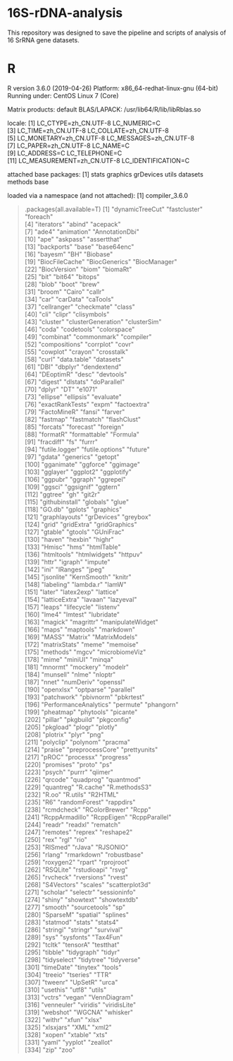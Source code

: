 # 16S-rDNA-analysis
This repository was designed to save the pipeline and scripts of analysis of 16 SrRNA gene datasets.

# R 
R version 3.6.0 (2019-04-26)
Platform: x86_64-redhat-linux-gnu (64-bit)
Running under: CentOS Linux 7 (Core)

Matrix products: default
BLAS/LAPACK: /usr/lib64/R/lib/libRblas.so

locale:
 [1] LC_CTYPE=zh_CN.UTF-8       LC_NUMERIC=C              
 [3] LC_TIME=zh_CN.UTF-8        LC_COLLATE=zh_CN.UTF-8    
 [5] LC_MONETARY=zh_CN.UTF-8    LC_MESSAGES=zh_CN.UTF-8   
 [7] LC_PAPER=zh_CN.UTF-8       LC_NAME=C                 
 [9] LC_ADDRESS=C               LC_TELEPHONE=C            
[11] LC_MEASUREMENT=zh_CN.UTF-8 LC_IDENTIFICATION=C       

attached base packages:
[1] stats     graphics  grDevices utils     datasets  methods   base     

loaded via a namespace (and not attached):
[1] compiler_3.6.0

> .packages(all.available=T)
  [1] "dynamicTreeCut"       "fastcluster"          "foreach"             
  [4] "iterators"            "abind"                "acepack"             
  [7] "ade4"                 "animation"            "AnnotationDbi"       
 [10] "ape"                  "askpass"              "assertthat"          
 [13] "backports"            "base"                 "base64enc"           
 [16] "bayesm"               "BH"                   "Biobase"             
 [19] "BiocFileCache"        "BiocGenerics"         "BiocManager"         
 [22] "BiocVersion"          "biom"                 "biomaRt"             
 [25] "bit"                  "bit64"                "bitops"              
 [28] "blob"                 "boot"                 "brew"                
 [31] "broom"                "Cairo"                "callr"               
 [34] "car"                  "carData"              "caTools"             
 [37] "cellranger"           "checkmate"            "class"               
 [40] "cli"                  "clipr"                "clisymbols"          
 [43] "cluster"              "clusterGeneration"    "clusterSim"          
 [46] "coda"                 "codetools"            "colorspace"          
 [49] "combinat"             "commonmark"           "compiler"            
 [52] "compositions"         "corrplot"             "covr"                
 [55] "cowplot"              "crayon"               "crosstalk"           
 [58] "curl"                 "data.table"           "datasets"            
 [61] "DBI"                  "dbplyr"               "dendextend"          
 [64] "DEoptimR"             "desc"                 "devtools"            
 [67] "digest"               "dlstats"              "doParallel"          
 [70] "dplyr"                "DT"                   "e1071"               
 [73] "ellipse"              "ellipsis"             "evaluate"            
 [76] "exactRankTests"       "expm"                 "factoextra"          
 [79] "FactoMineR"           "fansi"                "farver"              
 [82] "fastmap"              "fastmatch"            "flashClust"          
 [85] "forcats"              "forecast"             "foreign"             
 [88] "formatR"              "formattable"          "Formula"             
 [91] "fracdiff"             "fs"                   "furrr"               
 [94] "futile.logger"        "futile.options"       "future"              
 [97] "gdata"                "generics"             "getopt"              
[100] "gganimate"            "ggforce"              "ggimage"             
[103] "gglayer"              "ggplot2"              "ggplotify"           
[106] "ggpubr"               "ggraph"               "ggrepel"             
[109] "ggsci"                "ggsignif"             "ggtern"              
[112] "ggtree"               "gh"                   "git2r"               
[115] "githubinstall"        "globals"              "glue"                
[118] "GO.db"                "gplots"               "graphics"            
[121] "graphlayouts"         "grDevices"            "greybox"             
[124] "grid"                 "gridExtra"            "gridGraphics"        
[127] "gtable"               "gtools"               "GUniFrac"            
[130] "haven"                "hexbin"               "highr"               
[133] "Hmisc"                "hms"                  "htmlTable"           
[136] "htmltools"            "htmlwidgets"          "httpuv"              
[139] "httr"                 "igraph"               "impute"              
[142] "ini"                  "IRanges"              "jpeg"                
[145] "jsonlite"             "KernSmooth"           "knitr"               
[148] "labeling"             "lambda.r"             "lamW"                
[151] "later"                "latex2exp"            "lattice"             
[154] "latticeExtra"         "lavaan"               "lazyeval"            
[157] "leaps"                "lifecycle"            "listenv"             
[160] "lme4"                 "lmtest"               "lubridate"           
[163] "magick"               "magrittr"             "manipulateWidget"    
[166] "maps"                 "maptools"             "markdown"            
[169] "MASS"                 "Matrix"               "MatrixModels"        
[172] "matrixStats"          "meme"                 "memoise"             
[175] "methods"              "mgcv"                 "microbiomeViz"       
[178] "mime"                 "miniUI"               "minqa"               
[181] "mnormt"               "mockery"              "modelr"              
[184] "munsell"              "nlme"                 "nloptr"              
[187] "nnet"                 "numDeriv"             "openssl"             
[190] "openxlsx"             "optparse"             "parallel"            
[193] "patchwork"            "pbivnorm"             "pbkrtest"            
[196] "PerformanceAnalytics" "permute"              "phangorn"            
[199] "pheatmap"             "phytools"             "picante"             
[202] "pillar"               "pkgbuild"             "pkgconfig"           
[205] "pkgload"              "plogr"                "plotly"              
[208] "plotrix"              "plyr"                 "png"                 
[211] "polyclip"             "polynom"              "pracma"              
[214] "praise"               "preprocessCore"       "prettyunits"         
[217] "pROC"                 "processx"             "progress"            
[220] "promises"             "proto"                "ps"                  
[223] "psych"                "purrr"                "qiimer"              
[226] "qrcode"               "quadprog"             "quantmod"            
[229] "quantreg"             "R.cache"              "R.methodsS3"         
[232] "R.oo"                 "R.utils"              "R2HTML"              
[235] "R6"                   "randomForest"         "rappdirs"            
[238] "rcmdcheck"            "RColorBrewer"         "Rcpp"                
[241] "RcppArmadillo"        "RcppEigen"            "RcppParallel"        
[244] "readr"                "readxl"               "rematch"             
[247] "remotes"              "reprex"               "reshape2"            
[250] "rex"                  "rgl"                  "rio"                 
[253] "RISmed"               "rJava"                "RJSONIO"             
[256] "rlang"                "rmarkdown"            "robustbase"          
[259] "roxygen2"             "rpart"                "rprojroot"           
[262] "RSQLite"              "rstudioapi"           "rsvg"                
[265] "rvcheck"              "rversions"            "rvest"               
[268] "S4Vectors"            "scales"               "scatterplot3d"       
[271] "scholar"              "selectr"              "sessioninfo"         
[274] "shiny"                "showtext"             "showtextdb"          
[277] "smooth"               "sourcetools"          "sp"                  
[280] "SparseM"              "spatial"              "splines"             
[283] "statmod"              "stats"                "stats4"              
[286] "stringi"              "stringr"              "survival"            
[289] "sys"                  "sysfonts"             "Tax4Fun"             
[292] "tcltk"                "tensorA"              "testthat"            
[295] "tibble"               "tidygraph"            "tidyr"               
[298] "tidyselect"           "tidytree"             "tidyverse"           
[301] "timeDate"             "tinytex"              "tools"               
[304] "treeio"               "tseries"              "TTR"                 
[307] "tweenr"               "UpSetR"               "urca"                
[310] "usethis"              "utf8"                 "utils"               
[313] "vctrs"                "vegan"                "VennDiagram"         
[316] "venneuler"            "viridis"              "viridisLite"         
[319] "webshot"              "WGCNA"                "whisker"             
[322] "withr"                "xfun"                 "xlsx"                
[325] "xlsxjars"             "XML"                  "xml2"                
[328] "xopen"                "xtable"               "xts"                 
[331] "yaml"                 "yyplot"               "zeallot"             
[334] "zip"                  "zoo" 




